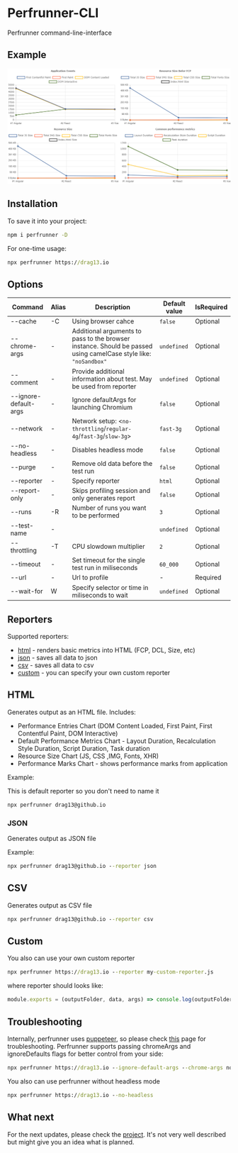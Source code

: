 # Perfrunner-CLI

Perfrunner command-line-interface

## Example

![default-html-reporter-example-angular-react-vue](https://raw.githubusercontent.com/Drag13/perfrunner/master/packages/perfrunner-cli/docs/default-html-reporter-example-angular-react-vue.PNG)

## Installation

To save it into your project:

```cmd
npm i perfrunner -D
```

For one-time usage:

```cmd
npx perfrunner https://drag13.io
```

## Options

|Command | Alias | Description | Default value | IsRequired |
| - | - | - | - | - |
| --cache | -C | Using browser cahce | ```false``` | Optional
| --chrome-args | - | Additional arguments to pass to the browser instance. Should be passed using camelCase style like: ```"noSandbox"``` | ```undefined``` | Optional |
| --comment | - | Provide additional information about test. May be used from reporter | ```undefined``` | Optional
| --ignore-default-args | - | Ignore defaultArgs for launching Chromium | ```false``` | Optional |
| --network | - | Network setup: <```no-throttling```/```regular-4g```/```fast-3g```/```slow-3g```> | ```fast-3g``` | Optional
| --no-headless | - | Disables headless mode |  ```false``` | Optional |
| --purge | - | Remove old data before the test run | ```false``` | Optional
| --reporter | - | Specify reporter | ```html``` | Optional |
| --report-only | - |Skips profiling session and only generates report| ```false``` | Optional |
| --runs | -R | Number of runs you want to be performed| ```3``` | Optional |
| --test-name | - | | ```undefined``` | Optional |
| --throttling | -T | CPU slowdown multiplier | ```2``` | Optional |
| --timeout |  - | Set timeout for the single test run in miliseconds | ```60_000``` | Optional
| --url | - | Url to profile | - | Required |
| --wait-for | W | Specify selector or time in miliseconds to wait | ```undefined``` | Optional

## Reporters

Supported reporters:

* [html](#html) - renders basic metrics into HTML (FCP, DCL, Size, etc)
* [json](#json) - saves all data to json
* [csv](#csv) - saves all data to csv
* [custom](#custom) - you can specify your own custom reporter

## HTML

Generates output as an HTML file. Includes:
* Performance Entries Chart (DOM Content Loaded, First Paint, First Contentful Paint, DOM Interactive)
* Default Performance Metrics Chart - Layout Duration, Recalculation Style Duration, Script Duration, Task duration
* Resource Size Chart (JS, CSS ,IMG, Fonts, XHR)
* Performance Marks Chart - shows performance marks from application

Example:

This is default reporter so you don't need to name it

```cmd
npx perfrunner drag13@github.io
```

### JSON

Generates output as JSON file

Example:

```cmd
npx perfrunner drag13@github.io --reporter json
```

## CSV

Generates output as CSV file

```cmd
npx perfrunner drag13@github.io --reporter csv
```

## Custom

You also can use your own custom reporter

```cmd
npx perfrunner https://drag13.io --reporter my-custom-reporter.js
```

where reporter should looks like:

```js
module.exports = (outputFolder, data, args) => console.log(outputFolder, JSON.stringify(data), args);
```

## Troubleshooting

Internally, perfrunner uses [puppeteer](https://github.com/puppeteer/puppeteer), so please check [this](https://github.com/puppeteer/puppeteer/blob/master/docs/troubleshooting.md) page for troubleshooting.
Perfrunner supports passing chromeArgs and ignoreDefaults flags for better control from your side:

```cmd
npx perfrunner https://drag13.io --ignore-default-args --chrome-args noSandbox
```

You also can use perfrunner without headless mode

```cmd
npx perfrunner https://drag13.io --no-headless
```

## What next

For the next updates, please check the [project](https://github.com/Drag13/perfrunner/projects/1). It's not very well described but might give you an idea what is planned.